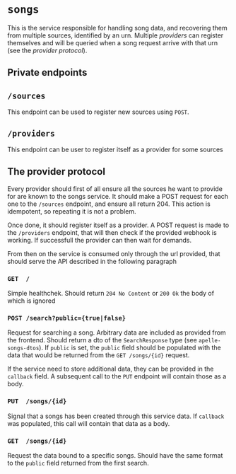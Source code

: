 # `songs`

This is the service responsible for handling song data, and recovering them from multiple
sources, identified by an urn. Multiple _providers_ can register themselves and will be 
queried when a song request arrive with that urn (see the _provider protocol_).

## Private endpoints

## `/sources`
This endpoint can be used to register new sources using `POST`.

## `/providers`
This endpoint can be user to register itself as a provider for some sources


## The provider protocol

Every provider should first of all ensure all the sources he want to provide for are
known to the songs service. It should make a POST request for each one to the `/sources`
endpoint, and ensure all return 204. This action is idempotent, so repeating it is 
not a problem.

Once done, it should register itself as a provider. A POST request is made to the 
`/providers` endpoint, that will then check if the provided webhook is working. 
If successfull the provider can then wait for demands.

From then on the service is consumed only through the url provided, that should serve 
the API described in the following paragraph

### `GET  /`
Simple healthchek. Should return `204 No Content` or `200 Ok` the body of which
is ignored

### `POST /search?public={true|false}`
Request for searching a song. Arbitrary data are included as provided from the frontend.
Should return a dto of the `SearchResponse` type (see `apelle-songs-dtos`). If `public` 
is set, the `public` field should be populated with the data that would be returned from
the `GET /songs/{id}` request.

If the service need to store additional data, they can be provided in the `callback` field.
A subsequent call to the `PUT` endpoint will contain those as a body.

### `PUT  /songs/{id}`
Signal that a songs has been created through this service data. If `callback` was populated,
this call will contain that data as a body.

### `GET  /songs/{id}`
Request the data bound to a specific songs. Should have the same format to the `public` field
returned from the first search. 

